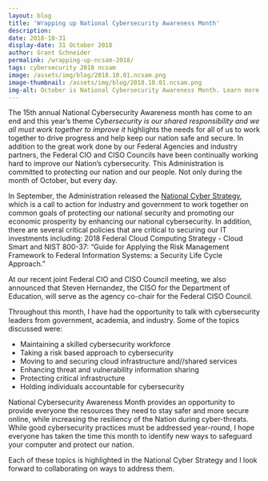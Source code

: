 ```yaml
---
layout: blog
title: 'Wrapping up National Cybersecurity Awareness Month'
description:
date: 2018-10-31
display-date: 31 October 2018
author: Grant Schneider
permalink: /wrapping-up-ncsam-2018/
tags: cybersecurity 2018 ncsam
image: /assets/img/blog/2018.10.01.ncsam.png
image-thumbnail: /assets/img/blog/2018.10.01.ncsam.png
img-alt: October is National Cybersecurity Awareness Month. Learn more at staysafeonline.org/ncsam
---
```


The 15th annual National Cybersecurity Awareness month has come to an end and this year’s theme _Cybersecurity is our shared responsibility and we all must work together to improve it_ highlights the needs for all of us to work together to drive progress and help keep our nation safe and secure.  In addition to the great work done by our Federal Agencies and industry partners, the Federal CIO and CISO Councils have been continually working hard to improve our Nation’s cybersecurity.  This Administration is committed to protecting our nation and our people. Not only during the month of October, but every day.
 
In September, the Administration released the [National Cyber Strategy](https://www.whitehouse.gov/wp-content/uploads/2018/09/National-Cyber-Strategy.pdf), which is a call to action for industry and government to work together on common goals of protecting our national security and promoting our economic prosperity by enhancing our national cybersecurity.  In addition, there are several critical policies that are critical to securing our IT investments including: 2018 Federal Cloud Computing Strategy - Cloud Smart and NIST 800-37: “Guide for Applying the Risk Management Framework to Federal Information Systems: a Security Life Cycle Approach.”
 
At our recent joint Federal CIO and CISO Council meeting, we also announced that Steven Hernandez, the CISO for the Department of Education, will serve as the agency co-chair for the Federal CISO Council.
 
Throughout this month, I have had the opportunity to talk with cybersecurity leaders from government, academia, and industry.  Some of the topics discussed were:
* Maintaining a skilled cybersecurity workforce
* Taking a risk based approach to cybersecurity
* Moving to and securing cloud infrastructure and//shared services
* Enhancing threat and vulnerability information sharing
* Protecting critical infrastructure
* Holding individuals accountable for cybersecurity
 
National Cybersecurity Awareness Month provides an opportunity to provide everyone the resources they need to stay safer and more secure online, while increasing the resiliency of the Nation during cyber-threats.  While good cybersecurity practices must be addressed year-round, I hope everyone has taken the time this month to identify new ways to safeguard your computer and protect our nation.
 
Each of these topics is highlighted in the National Cyber Strategy and I look forward to collaborating on ways to address them.
